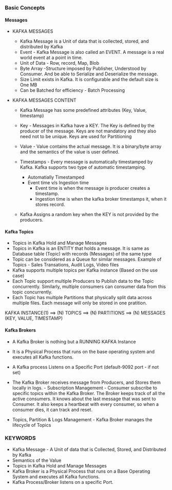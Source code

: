 ### Basic Concepts

#### Messages

- KAFKA MESSAGES

  - Kafka Message is a Unit of data that is collected, stored, and distributed by Kafka
  - Event - Kafka Message is also called an EVENT. A message is a real world event at a point in time.
  - Unit of Data - Row, record, Map, Blob
  - Byte Array -Structure imposed by Publisher, Understood by Consumer. And be able to Serialize and Deserialize the message.
  - Size Limit exists in Kafka. It is configurable and the default size is One MB
  - Can be Batched for efficiency - Batch Processing

- KAFKA MESSAGES CONTENT

  - Kafka Message has some predefined attributes (Key, Value, timestamp)
  - Key - Messages in Kafka have a KEY. The Key is defined by the producer of the message. Keys are not mandatory and they also need not to be unique. Keys are used for Partitioning
  - Value - Value contains the actual message. It is a binary/byte array and the semantics of the value is user defined.
  - Timestamps - Every message is automatically timestamped by Kafka. Kafka supports two type of automatic timestamping.

    - Automatially Timestamped
    - Event time v/s Ingestion time
      - Event time is when the message is producer creates a timestamp.
      - Ingestion time is when the kafka broker timestamps it, when it stores record.

  - Kafka Assigns a random key when the KEY is not provided by the producers.

#### Kafka Topics

- Topics in Kafka Hold and Manage Messages
- Topics in Kafka is an ENTITY that holds a message. It is same as Database table (Topic) with records (Messages) of the same type
- Topic can be considered as a Queue for similar messages. Example of Topics - Sales Transations, Audit Logs, Video files
- Kafka supports multiple topics per Kafka instance (Based on the use case)
- Each Topic support multiple Producers to Publish data to the Topic concurrently. Similarly, multiple consumers can consumer data from this topic concurrently.
- Each Topic has multiple Partitions that physically split data across multiple files. Each message will only be stored in one pratition.

KAFKA INSTANCE(1) ==> (N) TOPICS ==> (N) PARTITIONS ==> (N) MESSAGES (KEY, VALUE, TIMESTAMP)

#### Kafka Brokers

- A Kafka Broker is nothing but a RUNNING KAFKA Instance
- It is a Physical Process that runs on the base operating system and executes all Kafka functions.
- A Kafka process Listens on a Specific Port (default-9092 port - if not set)
- The Kafka Broker receives message from Producers, and Stores them locally in logs. - Subscription Management - Consumer subscribe to specific topics within the Kafka Broker. The Broker keeps track of all the active consumers. It knows about the last message that was sent to Consumer. It also keeps a heartbeat with every consumer, so when a consumer dies, it can track and reset.

- Topics, Partition & Logs Management - Kafka Broker manages the lifecycle of Topics

### KEYWORDS

- Kafka Message - A Unit of data that is Collected, Stored, and Distributed by Kafka
- Semantics of the Value
- Topics in Kafka Hold and Manage Messages
- Kafka Broker is a Physical Process that runs on a Base Operating System and executes all Kafka functions.
- Kafka Process/Broker listens on a specific Port.
